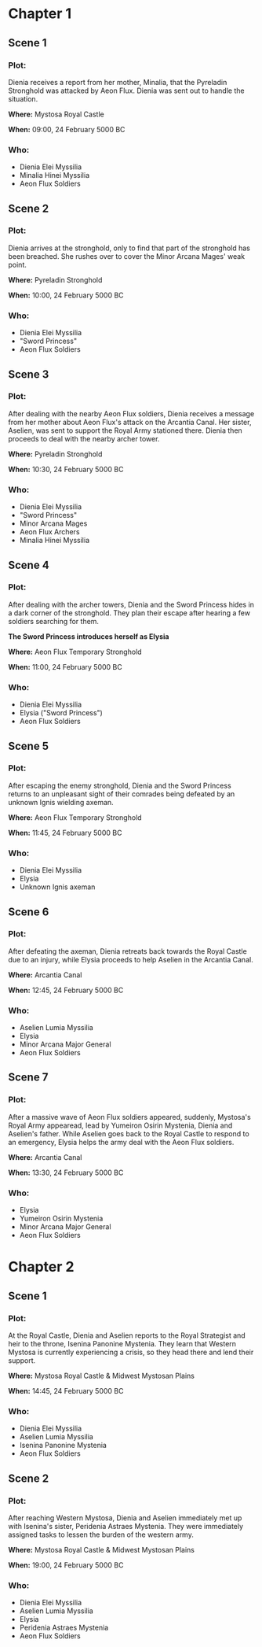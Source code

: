 # Chapter 1

## Scene 1

### Plot:

Dienia receives a report from her mother, Minalia, that the Pyreladin Stronghold was attacked by Aeon Flux. Dienia was sent out to handle the situation.

**Where:** Mystosa Royal Castle

**When:** 09:00, 24 February 5000 BC

### Who:

- Dienia Elei Myssilia
- Minalia Hinei Myssilia
- Aeon Flux Soldiers

## Scene 2

### Plot:

Dienia arrives at the stronghold, only to find that part of the stronghold has been breached. She rushes over to cover the Minor Arcana Mages' weak point.

**Where:** Pyreladin Stronghold

**When:** 10:00, 24 February 5000 BC

### Who:

- Dienia Elei Myssilia
- "Sword Princess"
- Aeon Flux Soldiers

## Scene 3

### Plot:

After dealing with the nearby Aeon Flux soldiers, Dienia receives a message from her mother about Aeon Flux's attack on the Arcantia Canal. Her sister, Aselien, was sent to support the Royal Army stationed there. Dienia then proceeds to deal with the nearby archer tower.

**Where:** Pyreladin Stronghold

**When:** 10:30, 24 February 5000 BC

### Who:

- Dienia Elei Myssilia
- "Sword Princess"
- Minor Arcana Mages
- Aeon Flux Archers
- Minalia Hinei Myssilia

## Scene 4

### Plot:

After dealing with the archer towers, Dienia and the Sword Princess hides in a dark corner of the stronghold. They plan their escape after hearing a few soldiers searching for them.

**The Sword Princess introduces herself as Elysia**

**Where:** Aeon Flux Temporary Stronghold

**When:** 11:00, 24 February 5000 BC

### Who:

- Dienia Elei Myssilia
- Elysia ("Sword Princess")
- Aeon Flux Soldiers

## Scene 5

### Plot:

After escaping the enemy stronghold, Dienia and the Sword Princess returns to an unpleasant sight of their comrades being defeated by an unknown Ignis wielding axeman.

**Where:** Aeon Flux Temporary Stronghold

**When:** 11:45, 24 February 5000 BC

### Who:

- Dienia Elei Myssilia
- Elysia
- Unknown Ignis axeman

## Scene 6

### Plot:

After defeating the axeman, Dienia retreats back towards the Royal Castle due to an injury, while Elysia proceeds to help Aselien in the Arcantia Canal.

**Where:** Arcantia Canal

**When:** 12:45, 24 February 5000 BC

### Who:

- Aselien Lumia Myssilia
- Elysia
- Minor Arcana Major General
- Aeon Flux Soldiers

## Scene 7

### Plot:

After a massive wave of Aeon Flux soldiers appeared, suddenly, Mystosa's Royal Army appearead, lead by Yumeiron Osirin Mystenia, Dienia and Aselien's father. While Aselien goes back to the Royal Castle to respond to an emergency, Elysia helps the army deal with the Aeon Flux soldiers.

**Where:** Arcantia Canal

**When:** 13:30, 24 February 5000 BC

### Who:

- Elysia
- Yumeiron Osirin Mystenia
- Minor Arcana Major General
- Aeon Flux Soldiers

# Chapter 2

## Scene 1

### Plot:

At the Royal Castle, Dienia and Aselien reports to the Royal Strategist and heir to the throne, Isenina Panonine Mystenia. They learn that Western Mystosa is currently experiencing a crisis, so they head there and lend their support.

**Where:** Mystosa Royal Castle & Midwest Mystosan Plains

**When:** 14:45, 24 February 5000 BC

### Who:

- Dienia Elei Myssilia
- Aselien Lumia Myssilia
- Isenina Panonine Mystenia
- Aeon Flux Soldiers

## Scene 2

### Plot:

After reaching Western Mystosa, Dienia and Aselien immediately met up with Isenina's sister, Peridenia Astraes Mystenia. They were immediately assigned tasks to lessen the burden of the western army.

**Where:** Mystosa Royal Castle & Midwest Mystosan Plains

**When:** 19:00, 24 February 5000 BC

### Who:

- Dienia Elei Myssilia
- Aselien Lumia Myssilia
- Elysia
- Peridenia Astraes Mystenia
- Aeon Flux Soldiers
